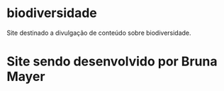 # biodiversidade
Site destinado a divulgação de conteúdo sobre biodiversidade. 

# Site sendo desenvolvido por Bruna Mayer
